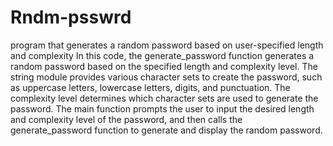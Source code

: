 # Rndm-psswrd
program that generates a random password based on user-specified length and complexity
In this code, the generate_password function generates a random password based on the specified length and complexity level. The string module provides various character sets to create the password, such as uppercase letters, lowercase letters, digits, and punctuation. The complexity level determines which character sets are used to generate the password. The main function prompts the user to input the desired length and complexity level of the password, and then calls the generate_password function to generate and display the random password.

